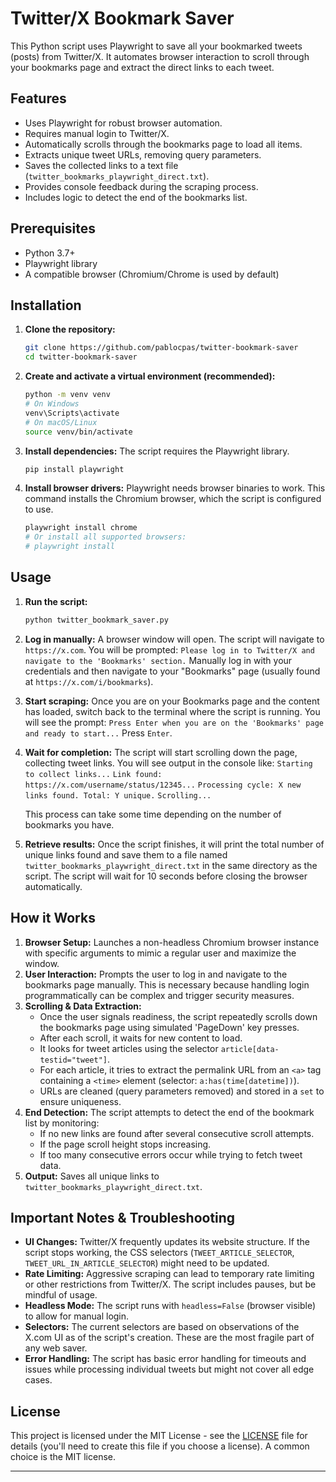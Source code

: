 # Twitter/X Bookmark Saver

This Python script uses Playwright to save all your bookmarked tweets (posts) from Twitter/X. It automates browser interaction to scroll through your bookmarks page and extract the direct links to each tweet.

## Features

*   Uses Playwright for robust browser automation.
*   Requires manual login to Twitter/X.
*   Automatically scrolls through the bookmarks page to load all items.
*   Extracts unique tweet URLs, removing query parameters.
*   Saves the collected links to a text file (`twitter_bookmarks_playwright_direct.txt`).
*   Provides console feedback during the scraping process.
*   Includes logic to detect the end of the bookmarks list.

## Prerequisites

*   Python 3.7+
*   Playwright library
*   A compatible browser (Chromium/Chrome is used by default)

## Installation

1.  **Clone the repository:**
    ```bash
    git clone https://github.com/pablocpas/twitter-bookmark-saver
    cd twitter-bookmark-saver
    ```

2.  **Create and activate a virtual environment (recommended):**
    ```bash
    python -m venv venv
    # On Windows
    venv\Scripts\activate
    # On macOS/Linux
    source venv/bin/activate
    ```

3.  **Install dependencies:**
    The script requires the Playwright library.
    ```bash
    pip install playwright
    ```

4.  **Install browser drivers:**
    Playwright needs browser binaries to work. This command installs the Chromium browser, which the script is configured to use.
    ```bash
    playwright install chrome
    # Or install all supported browsers:
    # playwright install
    ```

## Usage

1.  **Run the script:**
    ```bash
    python twitter_bookmark_saver.py
    ```

2.  **Log in manually:**
    A browser window will open. The script will navigate to `https://x.com`.
    You will be prompted:
    `Please log in to Twitter/X and navigate to the 'Bookmarks' section.`
    Manually log in with your credentials and then navigate to your "Bookmarks" page (usually found at `https://x.com/i/bookmarks`).

3.  **Start scraping:**
    Once you are on your Bookmarks page and the content has loaded, switch back to the terminal where the script is running.
    You will see the prompt:
    `Press Enter when you are on the 'Bookmarks' page and ready to start...`
    Press `Enter`.

4.  **Wait for completion:**
    The script will start scrolling down the page, collecting tweet links. You will see output in the console like:
    `Starting to collect links...`
    `Link found: https://x.com/username/status/12345...`
    `Processing cycle: X new links found. Total: Y unique.`
    `Scrolling...`

    This process can take some time depending on the number of bookmarks you have.

5.  **Retrieve results:**
    Once the script finishes, it will print the total number of unique links found and save them to a file named `twitter_bookmarks_playwright_direct.txt` in the same directory as the script.
    The script will wait for 10 seconds before closing the browser automatically.

## How it Works

1.  **Browser Setup:** Launches a non-headless Chromium browser instance with specific arguments to mimic a regular user and maximize the window.
2.  **User Interaction:** Prompts the user to log in and navigate to the bookmarks page manually. This is necessary because handling login programmatically can be complex and trigger security measures.
3.  **Scrolling & Data Extraction:**
    *   Once the user signals readiness, the script repeatedly scrolls down the bookmarks page using simulated 'PageDown' key presses.
    *   After each scroll, it waits for new content to load.
    *   It looks for tweet articles using the selector `article[data-testid="tweet"]`.
    *   For each article, it tries to extract the permalink URL from an `<a>` tag containing a `<time>` element (selector: `a:has(time[datetime])`).
    *   URLs are cleaned (query parameters removed) and stored in a `set` to ensure uniqueness.
4.  **End Detection:** The script attempts to detect the end of the bookmark list by monitoring:
    *   If no new links are found after several consecutive scroll attempts.
    *   If the page scroll height stops increasing.
    *   If too many consecutive errors occur while trying to fetch tweet data.
5.  **Output:** Saves all unique links to `twitter_bookmarks_playwright_direct.txt`.

## Important Notes & Troubleshooting

*   **UI Changes:** Twitter/X frequently updates its website structure. If the script stops working, the CSS selectors (`TWEET_ARTICLE_SELECTOR`, `TWEET_URL_IN_ARTICLE_SELECTOR`) might need to be updated.
*   **Rate Limiting:** Aggressive scraping can lead to temporary rate limiting or other restrictions from Twitter/X. The script includes pauses, but be mindful of usage.
*   **Headless Mode:** The script runs with `headless=False` (browser visible) to allow for manual login.
*   **Selectors:** The current selectors are based on observations of the X.com UI as of the script's creation. These are the most fragile part of any web saver.
*   **Error Handling:** The script has basic error handling for timeouts and issues while processing individual tweets but might not cover all edge cases.

## License

This project is licensed under the MIT License - see the [LICENSE](LICENSE) file for details (you'll need to create this file if you choose a license). A common choice is the MIT license.

---
